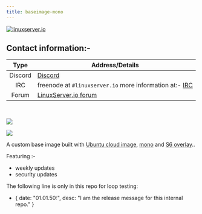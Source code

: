```yaml
---
title: baseimage-mono
---
```

<!-- DO NOT EDIT THIS FILE MANUALLY  -->
<!-- Please read the https://github.com/linuxserver/docker-baseimage-mono/blob/master/.github/CONTRIBUTING.md -->

[linuxserverurl]: https://linuxserver.io
[forumurl]: https://forum.linuxserver.io
[ircurl]: https://www.linuxserver.io/irc/
[appurl]: https://cloud-images.ubuntu.com
[dockerfileurl]: https://github.com/linuxserver/docker-baseimage-mono/blob/master/Dockerfile
[monourl]: https://www.mono-project.com


[![linuxserver.io](https://raw.githubusercontent.com/linuxserver/docker-templates/master/linuxserver.io/img/linuxserver_medium.png?v=4&s=4000)][linuxserverurl]


## Contact information:-

| Type | Address/Details |
| :---: | --- |
| Discord | [Discord](https://discord.gg/YWrKVTn) |
| IRC | freenode at `#linuxserver.io` more information at:- [IRC][ircurl]
| Forum | [LinuxServer.io forum][forumurl] |

&nbsp;
&nbsp;


[![](https://raw.githubusercontent.com/linuxserver/docker-templates/master/linuxserver.io/img/Dockerfile-Link-green.png)](https://github.com/linuxserver/docker-baseimage-mono/blob/master/Dockerfile)

[![](https://images.microbadger.com/badges/image/lsiobase/mono.svg)](https://microbadger.com/images/lsiobase/mono "Get your own image badge on microbadger.com")

A custom base image built with [Ubuntu cloud image][appurl], [mono][monourl] and [S6 overlay](https://github.com/just-containers/s6-overlay)..

Featuring :-

 + weekly updates
 + security updates

The following line is only in this repo for loop testing:
- { date: "01.01.50:", desc: "I am the release message for this internal repo." }
